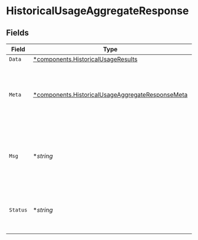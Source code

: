 # HistoricalUsageAggregateResponse


## Fields

| Field                                                                                                               | Type                                                                                                                | Required                                                                                                            | Description                                                                                                         |
| ------------------------------------------------------------------------------------------------------------------- | ------------------------------------------------------------------------------------------------------------------- | ------------------------------------------------------------------------------------------------------------------- | ------------------------------------------------------------------------------------------------------------------- |
| `Data`                                                                                                              | [*components.HistoricalUsageResults](../../models/components/historicalusageresults.md)                             | :heavy_minus_sign:                                                                                                  | N/A                                                                                                                 |
| `Meta`                                                                                                              | [*components.HistoricalUsageAggregateResponseMeta](../../models/components/historicalusageaggregateresponsemeta.md) | :heavy_minus_sign:                                                                                                  | Meta information about the scope of the query in a human readable format.                                           |
| `Msg`                                                                                                               | **string*                                                                                                           | :heavy_minus_sign:                                                                                                  | If the query was not successful, this will provide a string that explains why.                                      |
| `Status`                                                                                                            | **string*                                                                                                           | :heavy_minus_sign:                                                                                                  | Whether or not we were able to successfully execute the query.                                                      |